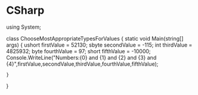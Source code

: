 CSharp
======
using System;


class ChooseMostAppropriateTypesForValues
{
    static void Main(string[] args)
    {
        ushort firstValue = 52130;
        sbyte secondValue = -115;
        int thirdValue = 4825932;
        byte fourthValue = 97;
        short fifthValue = -10000;
        Console.WriteLine("Numbers:{0} and {1} and {2} and {3} and {4}",firstValue,secondValue,thirdValue,fourthValue,fifthValue);

    }
}
